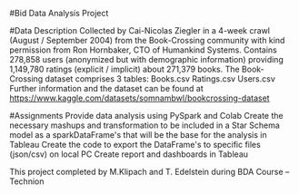 #Bid Data Analysis Project

#Data Description
Collected by Cai-Nicolas Ziegler in a 4-week crawl (August / September 2004) from the Book-Crossing community with kind permission from Ron Hornbaker, CTO of Humankind Systems.
Contains 278,858 users (anonymized but with demographic information) providing 1,149,780 ratings (explicit / implicit) about 271,379 books. 
The Book-Crossing dataset comprises 3 tables:
Books.csv 
Ratings.csv 
Users.csv 
Further information and the dataset can be found at https://www.kaggle.com/datasets/somnambwl/bookcrossing-dataset

#Assignments
Provide data analysis using PySpark and Colab
Create the necessary mashups and transformation to be included in a Star Schema model as a sparkDataFrame's that will be the base for the analysis in Tableau
Create the code to export the DataFrame's to specific files (json/csv) on local PC
Create report and dashboards in Tableau

This project completed by M.Klipach and T. Edelstein during BDA Course – Technion
